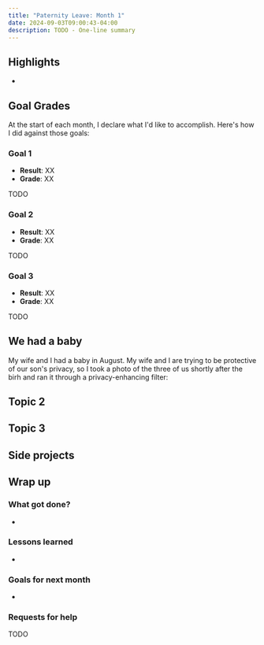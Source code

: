 ```yaml
---
title: "Paternity Leave: Month 1"
date: 2024-09-03T09:00:43-04:00
description: TODO - One-line summary
---
```


## Highlights

-

## Goal Grades

At the start of each month, I declare what I'd like to accomplish. Here's how I did against those goals:

### Goal 1

- **Result**: XX
- **Grade**: XX

TODO

### Goal 2

- **Result**: XX
- **Grade**: XX

TODO

### Goal 3

- **Result**: XX
- **Grade**: XX

TODO

## We had a baby

My wife and I had a baby in August. My wife and I are trying to be protective of our son's privacy, so I took a photo of the three of us shortly after the birh and ran it through a privacy-enhancing filter:

## Topic 2

## Topic 3

## Side projects

## Wrap up

### What got done?

-

### Lessons learned

-

### Goals for next month

-

### Requests for help

TODO
